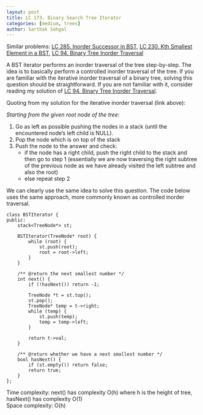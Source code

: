 ```yaml
---
layout: post
title: LC 173. Binary Search Tree Iterator
categories: [medium, trees]
author: Sarthak Sehgal
---
```


Similar problems: [LC 285. Inorder Successor in BST](https://leetcode.com/problems/inorder-successor-in-bst/), [LC 230. Kth Smallest Element in a BST](https://leetcode.com/problems/kth-smallest-element-in-a-bst/), [LC 94. Binary Tree Inorder Traversal](https://leetcode.com/problems/binary-tree-inorder-traversal/)

A BST iterator performs an inorder traversal of the tree step-by-step. The idea is to basically perform a controlled inorder traversal of the tree. If you are familiar with the iterative inorder traversal of a binary tree, solving this question should be straightforward. If you are not familiar with it, consider reading my solution of [LC 94. Binary Tree Inorder Traversal](https://sarthak-sehgal.github.io/leetcode101/lc94).

Quoting from my solution for the iterative inorder traversal (link above):

*Starting from the given root node of the tree:*
1. Go as left as possible pushing the nodes in a stack (until the encountered node’s left child is NULL).
2. Pop the node which is on top of the stack
3. Push the node to the answer and check:
    - if the node has a right child, push the right child to the stack and then go to step 1 (essentially we are now traversing the right subtree of the previous node as we have already visited the left subtree and also the root)
    - else repeat step 2

We can clearly use the same idea to solve this question. The code below uses the same approach, more commonly known as controlled inorder traversal.

```
class BSTIterator {
public:
    stack<TreeNode*> st;
    
    BSTIterator(TreeNode* root) {
        while (root) {
            st.push(root);
            root = root->left;
        }
    }
    
    /** @return the next smallest number */
    int next() {
        if (!hasNext()) return -1;
        
        TreeNode *t = st.top();
        st.pop();
        TreeNode* temp = t->right;
        while (temp) {
            st.push(temp);
            temp = temp->left;
        }
        
        return t->val;
    }
    
    /** @return whether we have a next smallest number */
    bool hasNext() {
        if (st.empty()) return false;
        return true;
    }
};
```
Time complexity: next() has complexity O(h) where h is the height of tree, hasNext() has complexity O(1)  
Space complexity: O(h)